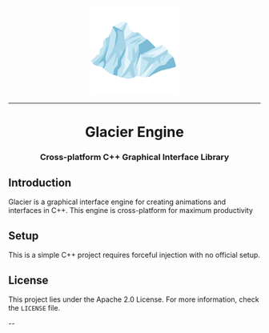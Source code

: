 <p align="center">
  <img src="android/assets/img/logo.png" alt="Logo" width="35%" height="35%">
</p>


---

<h1 align="center">Glacier Engine</h1>

<h3 align="center">Cross-platform C++ Graphical Interface Library</h3>


## Introduction

Glacier is a graphical interface engine for creating animations and interfaces in C++. This engine is cross-platform for maximum productivity


## Setup

This is a simple C++ project requires forceful injection with no official setup.


## License

This project lies under the Apache 2.0 License. For more information, check the `LICENSE` file.

--
